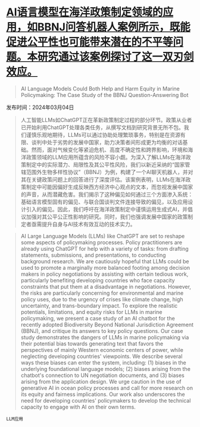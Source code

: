 # [AI语言模型在海洋政策制定领域的应用，如BBNJ问答机器人案例所示，既能促进公平性也可能带来潜在的不平等问题。本研究通过该案例探讨了这一双刃剑效应。](https://arxiv.org/abs/2403.01755)

> AI Language Models Could Both Help and Harm Equity in Marine Policymaking: The Case Study of the BBNJ Question-Answering Bot

发布时间：2024年03月04日

> 人工智能LLMs如ChatGPT正在革新政策制定过程的部分环节。政策从业者已开始利用ChatGPT处理各类任务，从撰写文档到研究背景无所不包。我们谨慎乐观地期待，LLMs可以通过协助处理繁琐事务，特别是在资源有限、谈判中处于劣势的发展中国家，助力决策者间形成更为均衡的对话基础。然而，面对气候变化等紧迫危机、高度不确定性和跨界影响，环境和海洋政策领域的LLM应用所蕴含的风险不容小觑。为深入了解LLMs在海洋政策制定中的实际潜力、局限性及其公平性风险，我们以新近采纳的“国家管辖范围外生物多样性协议”（BBNJ）为例，构建了一个AI聊天机器人，并对其在关键政策问题上的回答进行了深度评估。该案例表明，LLMs在海洋政策制定中可能因偏好生成反映西方经济中心观点的文本，而忽视发展中国家的声音，从而潜藏危害。我们揭示了这种偏见如何通过三个方面渗入系统：基础语言模型固有的偏见、与联合国谈判文件连接导致的偏见，以及应用设计引入的偏见。因此，我们呼吁在海洋政策制定中谨慎运用生成式AI，并倡议加强对其公平公正性影响的研究。同时，我们也强调发展中国家的政策制定者亟需提升自身与AI技术有效互动的技术实力。

> AI Large Language Models (LLMs) like ChatGPT are set to reshape some aspects of policymaking processes. Policy practitioners are already using ChatGPT for help with a variety of tasks: from drafting statements, submissions, and presentations, to conducting background research. We are cautiously hopeful that LLMs could be used to promote a marginally more balanced footing among decision makers in policy negotiations by assisting with certain tedious work, particularly benefiting developing countries who face capacity constraints that put them at a disadvantage in negotiations. However, the risks are particularly concerning for environmental and marine policy uses, due to the urgency of crises like climate change, high uncertainty, and trans-boundary impact.
  To explore the realistic potentials, limitations, and equity risks for LLMs in marine policymaking, we present a case study of an AI chatbot for the recently adopted Biodiversity Beyond National Jurisdiction Agreement (BBNJ), and critique its answers to key policy questions. Our case study demonstrates the dangers of LLMs in marine policymaking via their potential bias towards generating text that favors the perspectives of mainly Western economic centers of power, while neglecting developing countries' viewpoints. We describe several ways these biases can enter the system, including: (1) biases in the underlying foundational language models; (2) biases arising from the chatbot's connection to UN negotiation documents, and (3) biases arising from the application design. We urge caution in the use of generative AI in ocean policy processes and call for more research on its equity and fairness implications. Our work also underscores the need for developing countries' policymakers to develop the technical capacity to engage with AI on their own terms.

`LLM应用`
